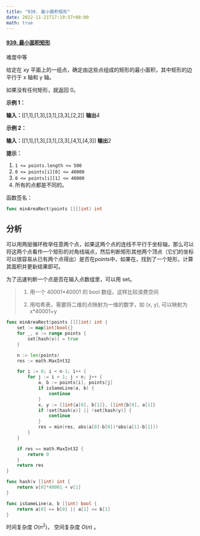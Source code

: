 ```yaml
---
title: "939. 最小面积矩形"
date: 2022-11-21T17:19:57+08:00
math: true
---
```


#### [939. 最小面积矩形](https://leetcode.cn/problems/minimum-area-rectangle/)

难度中等

给定在 xy 平面上的一组点，确定由这些点组成的矩形的最小面积，其中矩形的边平行于 x 轴和 y 轴。

如果没有任何矩形，就返回 0。

**示例 1：**

**输入：**[[1,1],[1,3],[3,1],[3,3],[2,2]]
**输出**4

**示例 2：**

**输入：**[[1,1],[1,3],[3,1],[3,3],[4,1],[4,3]]
**输出**2

**提示：**

1. `1 <= points.length <= 500`
2. `0 <= points[i][0] <= 40000`
3. `0 <= points[i][1] <= 40000`
4. 所有的点都是不同的。

函数签名：

```go
func minAreaRect(points [][]int) int
```

## 分析

可以用两层循环枚举任意两个点，如果这两个点的连线不平行于坐标轴，那么可以将这两个点看作一个矩形的对角线端点，然后判断矩形其他两个顶点（它们的坐标可以很容易从已有两个点得出）是否在points中，如果在，找到了一个矩形，计算其面积并更新结果即可。

为了迅速判断一个点是否在输入点数组里，可以用 set。

> 1. 用一个 40001*40001 的 bool 数组，这样比较浪费空间
>
> 2. 用哈希表，需要将二维的点映射为一维的数字，如 (x, y), 可以映射为 x*40001+y

```go
func minAreaRect(points [][]int) int {
	set := map[int]bool{}
	for _, v := range points {
		set[hash(v)] = true
	}

	n := len(points)
	res := math.MaxInt32

	for i := 0; i < n-1; i++ {
		for j := i + 1; j < n; j++ {
			a, b := points[i], points[j]
			if isSameLine(a, b) {
				continue
			}
			x, y := []int{a[0], b[1]}, []int{b[0], a[1]}
			if !set[hash(x)] || !set[hash(y)] {
				continue
			}
			res = min(res, abs(a[0]-b[0])*abs(a[1]-b[1]))
		}
	}

	if res == math.MaxInt32 {
		return 0
	}
	return res
}

func hash(v []int) int {
	return v[0]*40001 + v[1]
}

func isSameLine(a, b []int) bool {
	return a[0] == b[0] || a[1] == b[1]
}
```

时间复杂度 $O(n^2)$， 空间复杂度 $O(n)$ 。
